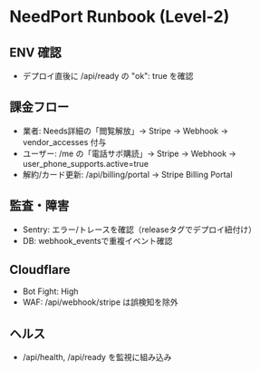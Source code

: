 # NeedPort Runbook (Level-2)
## ENV 確認
- デプロイ直後に /api/ready の "ok": true を確認
## 課金フロー
- 業者: Needs詳細の「閲覧解放」→ Stripe → Webhook → vendor_accesses 付与
- ユーザー: /me の「電話サポ購読」→ Stripe → Webhook → user_phone_supports.active=true
- 解約/カード更新: /api/billing/portal → Stripe Billing Portal
## 監査・障害
- Sentry: エラー/トレースを確認（releaseタグでデプロイ紐付け）
- DB: webhook_eventsで重複イベント確認
## Cloudflare
- Bot Fight: High
- WAF: /api/webhook/stripe は誤検知を除外
## ヘルス
- /api/health, /api/ready を監視に組み込み
